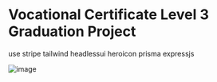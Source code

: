 # Vocational Certificate Level 3 Graduation Project
use stripe tailwind headlessui heroicon prisma expressjs

![image](https://github.com/user-attachments/assets/ebc3a82a-9772-45ec-a742-bdde22e46157)

